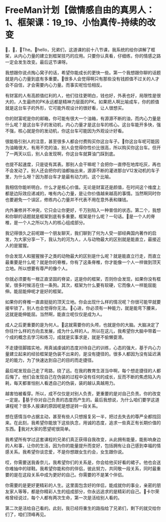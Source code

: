 # FreeMan计划【做情感自由的真男人：1、框架课：19_19、小怡真传-持续的改变

🎼，🎼，🎼The。🎼hello，兄弟们，这道课的前十八节课，我系统的给你讲解了框架，从内心力量的建立到框架技巧的应用。只要你认真看，仔细练，你的情感之路一定会发生改变。最后这节课呀。

我想跟你说点掏心窝子的话，希望你能成长的更快一些。第一个我想跟你聊的话题就是内心力量到底有多重要。🎼很多人会觉得啊只有那些没有钱颜值不过关的人才会不自信，才会需要内心力量。而事实呢恰恰相反。

有财富的人有高颜值红利的人，他们往往更明白，钱也好，外表也好，局限性是很大的，人生最终的PK永远都是精神力层面的PK。如果把人啊比喻成车，你的颜值就是这台车子的外形，它可能外观设计的很好看，让人很想买。

你的财富呢是你的邮箱，你可能有很大一个油箱，有源源不断的油，而内心力量是什么呢？是这台车子的发动机，内心力量才是这台车的核心。这台车能开多快，强不强，核心就是你的发动机，你这台车可能因为外观设计好看。

很能吸引别人的注意，甚至很多人都会付费购买你这台车子。🎼你这台车呢可能因为油箱很大，有用不完的油，别人会觉得你性价比很高，所以购买你这台车。但开了一两天以后，别人会发现啊，你这台车就算油门踩到底。

也提不起速度，只是徒有其表。那别人会干嘛呢？会把你一直停在地库吃灰，再也不会发动了。别人还会把你的油都抽出来，源源不断的灌进那台V12发动机的车子里，为什么呀？因为那台车才是最有动力的。这个比喻。

我相信你能听明白，什么才是核心价值。无论是财富还是颜值，在时间这个维度上都是边际效应递减的，唯有内心力量，是让你价值越来越高的事情。当然啊同时你也要避免一个误区，修练内心力量并不代表不用在意外表和赚钱。

内外兼修并不冲突，它只会让你更好，千万别陷入一种普信的状态。第二个，我想和你聊的话题就是框架到底有多重要。框架是什么呢？一句话。🎼是一个人的脊椎，是一个人之所以为人的核心组成部分。

我记得很久之前呢跟一个朋友聊天，我们聊到了何为人受一部经典国内著作的启发，为大家分享一下，我认为的河为人，人与动物最大的区别就是能直立，最接近人的是猩猩。

你会发现人和猩猩猴子之类的动物最大的区别是什么呢？就是能直立行走，而直立最重要是什么呢？就是你的脊椎，你有了这条脊椎，你才能像一个人一样做到顶天立地。所以想要有尊严的像个人。

你就必须要有一根正直坚固的脊梁，这是你的框架，否则你会发现，如果你没有框架，很多时候活在住一条狗。其次，框架为什么要有软硬，它而像人一样能屈能伸。能屈能伸呢才是好的框架。

如果你的脊椎一直直挺挺的顶天立地。你会出现什么样的情况呢？你很可能早就要接牢锁了。别人也会觉得你无法。🎼心进，你必须有一种能力，就是能弯下腰来，这就是能伸能屈。当然啊，能直立呢仅仅是成为人。

成人之后更重要的是为何人。🎼这就需要你的头颅，也就是你的大脑。大脑决定了你往什么样的方向去发展，成为什么样的人。所以在这儿，我希望你大脑中带着一个成的概念去学习和练习，成就是实事求是，就是不偷懒耍滑。

不走捷径脚踏实地，用真诚虔诚的态度对待自己的训练，心态的强大，基于内心力量建立起来的经验框架是伪装不出来的，是没有捷径的。很多人都因为没有延迟满足的能力，为了快速达到自己的目的而走捷径。

最后呢发现自己走了弯路，绕了远。在我的教育生涯当中啊，每个想走捷径的人都后悔了。他们会发现自己在伪装的过程中没有任何的成长，反而不断的焦虑陷入内耗，每天都害怕别人看透自己的伪装，装的越认真越用力。

越害怕被看穿。所以，成不仅仅是对别人负责，更重要的是对自己负责。你的改变一定是。🎼基于你对自己负责的态度而产生的。最后我想说，为什么咱们要学这道课程呢？很多人报课的原因呢是想逆转一段关系。

想在感情当中占据主动，甚至有些人只想报复另一半，把过去失去的尊严全都找回来。在此刻，我希望你能放下这些执念，用诚的态度，追求一些真正有长期价值的东西。🎼我对大家的愿望呢很简单。

我希望所有学过这套课程的兄弟们真正获得自我改变，从此拥有能量，能影响身边的人和事，让你的生活，因为你的能量提升而变好，包括拥有让自己感到幸福的情感关系。我希望你谈恋爱，不是你想跟女生约会，女生跟你说。

哎，你需要送我香奈儿，我希望你们的关系是，你会给他买好看的裙子。他也会送你难抽中的球鞋。我希望你能和你的伴侣，彼此努力，共同敬一段关系，同时最重要的是在这段关系中成为更好的自己。你需要的不是某个伴侣。

你需要的是更好更精彩的人生。这里面包含好的伴侣，能成就你的事业，亲密的朋友家人等等，都是你精彩人生的组成部分，你永远追求的是精彩的自己。🎼卡尔荣格曾经说过，每个人都有两次生命，第一次是活给别人看的。

第二次是活给自己看的。此刻，我已经将重生的路指给了兄弟们，剩下的就交给你们了，咱们顶峰再见。